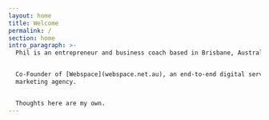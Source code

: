 ```yaml
---
layout: home
title: Welcome
permalink: /
section: home
intro_paragraph: >-
  Phil is an entrepreneur and business coach based in Brisbane, Australia.  


  Co-Founder of [Webspace](webspace.net.au), an end-to-end digital services and
  marketing agency.  


  Thoughts here are my own.
---
```


